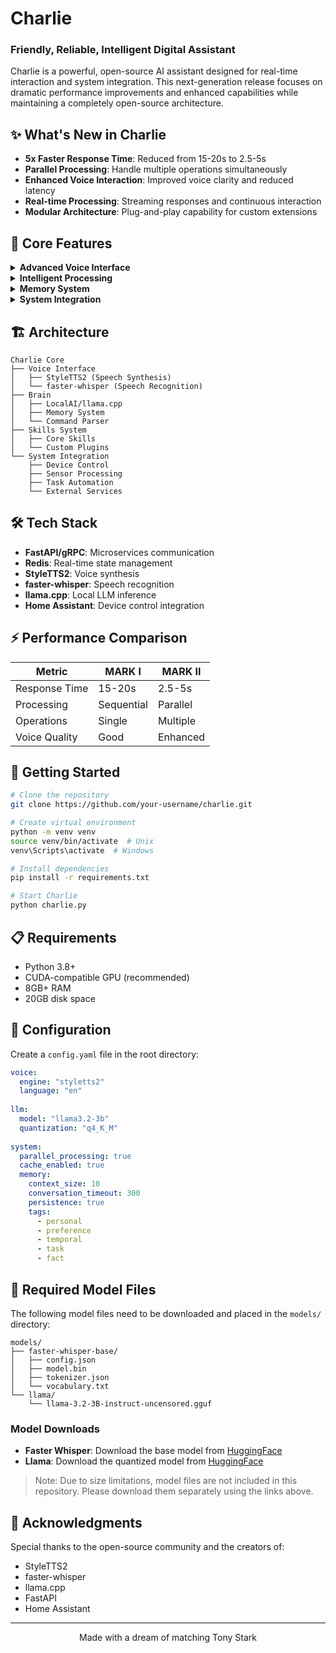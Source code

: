 # Charlie 
### Friendly, Reliable, Intelligent Digital Assistant

Charlie  is a powerful, open-source AI assistant designed for real-time interaction and system integration. This next-generation release focuses on dramatic performance improvements and enhanced capabilities while maintaining a completely open-source architecture.

## ✨ What's New in Charlie

- **5x Faster Response Time**: Reduced from 15-20s to 2.5-5s
- **Parallel Processing**: Handle multiple operations simultaneously
- **Enhanced Voice Interaction**: Improved voice clarity and reduced latency
- **Real-time Processing**: Streaming responses and continuous interaction
- **Modular Architecture**: Plug-and-play capability for custom extensions

## 🚀 Core Features

<details>
<summary><b>Advanced Voice Interface</b></summary>

- Real-time voice synthesis using StyleTTS2
- Fast transcription with faster-whisper
- Voice interrupt capability during responses
</details>

<details>
<summary><b>Intelligent Processing</b></summary>

- Local LLM processing via llama.cpp
- Advanced memory systems:
  - Context-aware short-term memory
  - Long-term conversation storage
  - Automatic importance detection
  - Tag-based memory retrieval
- Natural language command parsing
</details>

<details>
<summary><b>Memory System</b></summary>

- Contextual conversation tracking
- Automatic importance detection
- Personal preference learning
- Tag-based memory organization:
  - Personal facts
  - Preferences
  - Temporal information
  - Tasks and reminders
- Conversation timeout management
- Memory persistence across sessions
</details>

<details>
<summary><b>System Integration</b></summary>

- Device control capabilities
- Sensor data processing
- Task automation
- External service integration
</details>

## 🏗️ Architecture

```
Charlie Core
├── Voice Interface
│   ├── StyleTTS2 (Speech Synthesis)
│   └── faster-whisper (Speech Recognition)
├── Brain
│   ├── LocalAI/llama.cpp
│   ├── Memory System
│   └── Command Parser
├── Skills System
│   ├── Core Skills
│   └── Custom Plugins
└── System Integration
    ├── Device Control
    ├── Sensor Processing
    ├── Task Automation
    └── External Services
```

## 🛠️ Tech Stack

- **FastAPI/gRPC**: Microservices communication
- **Redis**: Real-time state management
- **StyleTTS2**: Voice synthesis
- **faster-whisper**: Speech recognition
- **llama.cpp**: Local LLM inference
- **Home Assistant**: Device control integration

## ⚡ Performance Comparison

| Metric | MARK I | MARK II |
|--------|---------|----------|
| Response Time | 15-20s | 2.5-5s |
| Processing | Sequential | Parallel |
| Operations | Single | Multiple |
| Voice Quality | Good | Enhanced |

## 🚦 Getting Started

```bash
# Clone the repository
git clone https://github.com/your-username/charlie.git

# Create virtual environment
python -m venv venv
source venv/bin/activate  # Unix
venv\Scripts\activate  # Windows

# Install dependencies
pip install -r requirements.txt

# Start Charlie
python charlie.py
```

## 📋 Requirements

- Python 3.8+
- CUDA-compatible GPU (recommended)
- 8GB+ RAM
- 20GB disk space

## 🔧 Configuration

Create a `config.yaml` file in the root directory:

```yaml
voice:
  engine: "styletts2"
  language: "en"
  
llm:
  model: "llama3.2-3b"
  quantization: "q4_K_M"
  
system:
  parallel_processing: true
  cache_enabled: true
  memory:
    context_size: 10
    conversation_timeout: 300
    persistence: true
    tags:
      - personal
      - preference
      - temporal
      - task
      - fact
```

## 🤝 Required Model Files

The following model files need to be downloaded and placed in the `models/` directory:

```
models/
├── faster-whisper-base/
│   ├── config.json
│   ├── model.bin
│   ├── tokenizer.json
│   └── vocabulary.txt
└── llama/
    └── llama-3.2-3B-instruct-uncensored.gguf
```

### Model Downloads
- **Faster Whisper**: Download the base model from [HuggingFace](https://huggingface.co/guillaumekln/faster-whisper-base)
- **Llama**: Download the quantized model from [HuggingFace](https://huggingface.co/TheBloke/Llama-2-3B-GGUF)

> Note: Due to size limitations, model files are not included in this repository. Please download them separately using the links above.

## 🙏 Acknowledgments

Special thanks to the open-source community and the creators of:
- StyleTTS2
- faster-whisper
- llama.cpp
- FastAPI
- Home Assistant

---

<p align="center">Made with a dream of matching Tony Stark </p>
